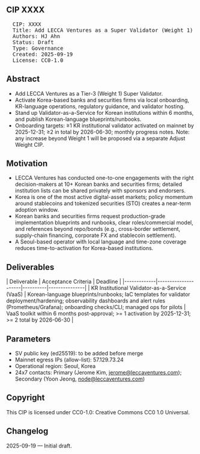## CIP XXXX

<pre>
  CIP: XXXX
  Title: Add LECCA Ventures as a Super Validator (Weight 1)  
  Authors: HJ Ahn
  Status: Draft  
  Type: Governance  
  Created: 2025-09-19
  License: CC0-1.0
</pre>

## Abstract

* Add LECCA Ventures as a Tier-3 (Weight 1) Super Validator.
* Activate Korea-based banks and securities firms via local onboarding, KR-language operations, regulatory guidance, and validator hosting.
* Stand up Validator-as-a-Service for Korean institutions within 6 months, and publish Korean-language blueprints/runbooks.
* Onboarding targets: ≥1 KR institutional validator activated on mainnet by 2025-12-31; ≥2 in total by 2026-06-30; monthly progress notes.
Note: any increase beyond Weight 1 will be proposed via a separate Adjust Weight CIP.

## Motivation

- LECCA Ventures has conducted one-to-one engagements with the right decision-makers at 10+ Korean banks and securities firms; detailed institution lists can be shared privately with sponsors and endorsers.
- Korea is one of the most active digital-asset markets; policy momentum around stablecoins and tokenized securities (STO) creates a near-term adoption window.
- Korean banks and securities firms request production-grade implementation blueprints and runbooks, clear roles/commercial model, and references beyond repo/bonds (e.g., cross-border settlement, supply-chain financing, corporate FX and stablecoin settlement).
- A Seoul-based operator with local language and time-zone coverage reduces time-to-activation for Korea-based institutions.

## Deliverables

| Deliverable | Acceptance Criteria | Deadline |
|-------------|---------------------|----------|---------------|
| KR Institutional Validator-as-a-Service (VaaS) | Korean-language blueprints/runbooks; IaC templates for validator deployment/hardening; observability dashboards and alert rules (Prometheus/Grafana); onboarding checks/CLI; managed ops for pilots | VaaS toolkit within 6 months post-approval; >= 1 activation by 2025-12-31; >= 2 total by 2026-06-30 |

## Parameters

- SV public key (ed25519): to be added before merge
- Mainnet egress IPs (allow-list): 57.129.73.24
- Operational region: Seoul, Korea
- 24x7 contacts: Primary (Jerome Kim, jerome@leccaventures.com); Secondary (Yoon Jeong, node@leccaventures.com)

## Copyright

This CIP is licensed under CC0-1.0: Creative Commons CC0 1.0 Universal.

## Changelog

2025-09-19 — Initial draft.
